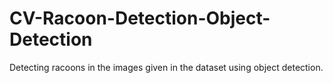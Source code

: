 # CV-Racoon-Detection-Object-Detection
Detecting racoons in the images given in the dataset using object detection.
